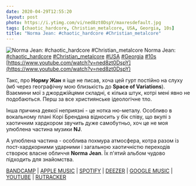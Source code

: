 ```yaml
---
date: 2020-04-29T12:55:20
layout: post
photo: https://i.ytimg.com/vi/ned8zt0DspY/maxresdefault.jpg
tags: [chaotic_hardcore, Christian_metalcore, USA, Georgia, 10s]
title: "Norma Jean: #chaotic_hardcore #Christian_metalcore"
---
```

![Norma Jean: #chaotic_hardcore #Christian_metalcore](https://i.ytimg.com/vi/ned8zt0DspY/maxresdefault.jpg)
Norma Jean: [#chaotic_hardcore](/tags/#chaotic_hardcore) [#Christian_metalcore](/tags/#Christian_metalcore) [#USA](/tags/#USA) [#Georgia](/tags/#Georgia) [#10s](/tags/#10s) [https://www.youtube.com/watch?v=ned8zt0DspY](https://www.youtube.com/watch?v=ned8zt0DspY)

Такс, про **Норму Жан** я іще не писав, хоча цей гурт постійно на слуху (мб через географічну мою близькість до **Space of Variations**). Взаємини мої з джорджійцями  складні, є кілька штук, котрі мені явно не подобаються. Перш за все християнське ідеологічне тло.

Інша причина деякої неприязні - це нотка ню-металу. Особливо в вокальному плані Корі Брендана відносить у бік співу, що вкупі з хаотичним хардкором звучить дуже самобутньо, хоч це не моя улюблена частина музики **NJ**.

А улюблена частина - особлива похмура атмосфера, котра разом із пост-хардкорними ударними і загальною хаотичністю переходів створює власне обличчя **Norma Jean**. Їх п&#39;ятий альбом чудово підходить для знайомства.

[BANDCAMP](https://normajean.bandcamp.com/album/meridional) \| [APPLE MUSIC](https://music.apple.com/us/album/meridional/1440927591)  | [SPOTIFY](https://open.spotify.com/album/7tEFuHOEi465ipshOTDBF0) \| [DEEZER](https://www.deezer.com/album/113601192?utm_source=deezer&amp;utm_content=album-113601192&amp;utm_term=1601611822_1588153943&amp;utm_medium=web) \| [GOOGLE MUSIC](https://play.google.com/music/m/B2rp6j4zkrzaqgod2idbhad35la?t=Meridional_-_Norma_Jean) \| [YOUTUBE](https://www.youtube.com/playlist?list=OLAK5uy_kgJliZxT-gGxmwWiGRHC_TzyVOyW_Zszc) \| [RUTRACKER](https://rutracker.org/forum/viewtopic.php?t=5312206)